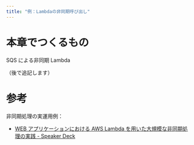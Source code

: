 ```yaml
---
title: "例：Lambdaの非同期呼び出し"
---
```


# 本章でつくるもの

SQS による非同期 Lambda

（後で追記します）

# 参考

非同期処理の実運用例：

- [WEB アプリケーションにおける AWS Lambda を用いた大規模な非同期処理の実践 - Speaker Deck](https://speakerdeck.com/delhi09/lambda-sqs-prod-knowledge)
